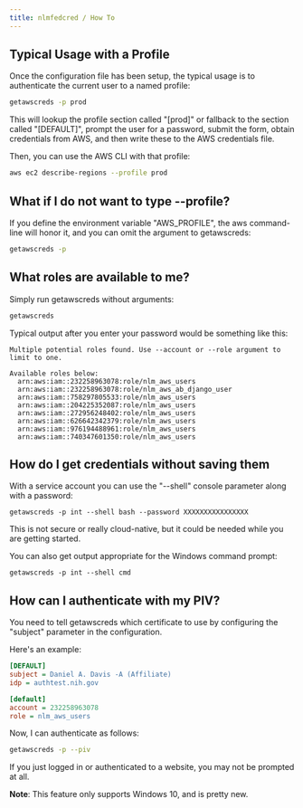 ```yaml
---
title: nlmfedcred / How To
---
```


## Typical Usage with a Profile

Once the configuration file has been setup, the typical usage
is to authenticate the current user to a named profile:

```bash
getawscreds -p prod
```

This will lookup the profile section called "[prod]" or fallback to
the section called "[DEFAULT]", prompt the user for a password, submit the form,
obtain credentials from AWS, and then write these to the AWS
credentials file.

Then, you can use the AWS CLI with that profile:

```bash
aws ec2 describe-regions --profile prod
```

## What if I do not want to type --profile?

If you define the environment variable "AWS_PROFILE", the aws
command-line will honor it, and you can omit the argument to getawscreds:

```bash
getawscreds -p
```

## What roles are available to me?

Simply run getawscreds without arguments:

```bash
getawscreds
```

Typical output after you enter your password would be something like this:

```
Multiple potential roles found. Use --account or --role argument to limit to one.

Available roles below:
  arn:aws:iam::232258963078:role/nlm_aws_users
  arn:aws:iam::232258963078:role/nlm_aws_ab_django_user
  arn:aws:iam::758297805533:role/nlm_aws_users
  arn:aws:iam::204225352087:role/nlm_aws_users
  arn:aws:iam::272956248402:role/nlm_aws_users
  arn:aws:iam::626642342379:role/nlm_aws_users
  arn:aws:iam::976194488961:role/nlm_aws_users
  arn:aws:iam::740347601350:role/nlm_aws_users
```

## How do I get credentials without saving them

With a service account you can use the "--shell"
console parameter along with a password:

```
getawscreds -p int --shell bash --password XXXXXXXXXXXXXXXX
```

This is not secure or really cloud-native, but it could
be needed while you are getting started.

You can also get output appropriate for the Windows
command prompt:

```
getawscreds -p int --shell cmd
```

## How can I authenticate with my PIV?

You need to tell getawscreds which certificate to use by 
configuring the "subject" parameter in the configuration.

Here's an example:

```ini
[DEFAULT]
subject = Daniel A. Davis -A (Affiliate)
idp = authtest.nih.gov

[default]
account = 232258963078
role = nlm_aws_users
```

Now, I can authenticate as follows:

```bash
getawscreds -p --piv
```

If you just logged in or authenticated to a website, you may
not be prompted at all.

__Note__: This feature only supports Windows 10, and is pretty new.